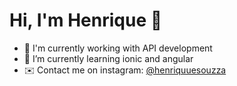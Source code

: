 # Hi, I'm Henrique 👋

- 🔭 I'm currently working with API development
- 🌱 I’m currently learning ionic and angular
- ✉️ Contact me on instagram: <a href="https://www.instagram.com/henriquuesouzza/">@henriquuesouzza</a>
